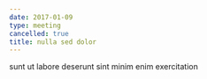 ```yaml
---
date: 2017-01-09
type: meeting
cancelled: true
title: nulla sed dolor
---
```

sunt ut labore deserunt sint minim enim exercitation